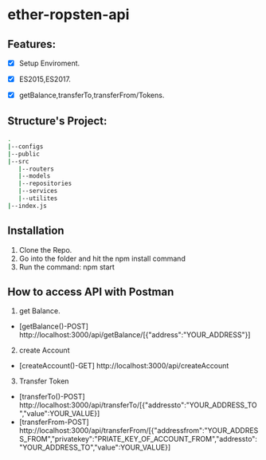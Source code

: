 # ether-ropsten-api

## Features:
- [x] Setup Enviroment.
- [x] ES2015,ES2017.
- [x] getBalance,transferTo,transferFrom/Tokens.



## Structure's Project:
```bash
.
|--configs
|--public
|--src
   |--routers
   |--models
   |--repositories
   |--services
   |--utilites
|--index.js
```

## Installation
1. Clone the Repo.
2. Go into the folder and hit the npm install command
3. Run the command: npm start

## How to access API with Postman
1. get Balance.
- [getBalance()-POST] http://localhost:3000/api/getBalance/[{"address":"YOUR_ADDRESS"}]

2. create Account
- [createAccount()-GET] http://localhost:3000/api/createAccount

3. Transfer Token
- [transferTo()-POST] http://localhost:3000/api/transferTo/[{"addressto":"YOUR_ADDRESS_TO","value":YOUR_VALUE}]
- [transferFrom-POST] http://localhost:3000/api/transferFrom/[{"addressfrom":"YOUR_ADDRESS_FROM","privatekey":"PRIATE_KEY_OF_ACCOUNT_FROM","addressto":"YOUR_ADDRESS_TO","value":YOUR_VALUE}]

